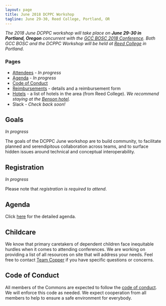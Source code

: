 ```yaml
---
layout: page
title: June 2018 DCPPC Workshop 
tagline: June 29-30, Reed College, Portland, OR
---
```


_The 2018 June DCPPC workshop will take place on **June 29-30 in Portland, Oregon** 
concurrent with the [GCC BOSC 2018 Conference](https://gccbosc2018.sched.com/). Both
GCC BOSC and the DCPPC Workshop will be held at [Reed College](http://www.reed.edu/)
in Portland._

### Pages

- [Attendees](./attendees.md) - _In progress_
- [Agenda](./agenda.md) - _In progress_
- [Code of Conduct](https://github.com/dcppc/dcppc-workshops/blob/master/CODE_OF_CONDUCT.md)
- [Reimbursements](./reimbursements) - details and a reimbursement form
- [Hotels](https://www.reed.edu/accommodations.html) - a list of hotels in the area (from Reed College). _We recommend staying at the [Benson hotel](http://www.bensonhotel.com/)._
- Slack - _Check back soon!_

## Goals

_In progress_

The goals of the DCPPC June workshop are to build community, to facilitate planned and serendipitous collaboration across teams, 
and to surface hidden issues around technical and conceptual interoperability.

## Registration

_In progress_

Please note that _registration is required to attend_.

## Agenda

Click [here](./agenda.md) for the detailed agenda. 

## Childcare

We know that primary caretakers of dependent children face inequitable hurdles when it comes to attending conferences. 
We are working on providing a list of all resources on site that will address your needs. Feel free to contact 
[Team Copper](mailto:commons@dib-lab.groups.io) if you have specific questions or concerns. 

## Code of Conduct

All members of the Commons are expected to follow the [code of conduct](https://github.com/dcppc/dcppc-workshops/blob/master/CODE_OF_CONDUCT.md). 
We will enforce this code as needed. We expect cooperation from all members to help to ensure a safe environment for everybody.


